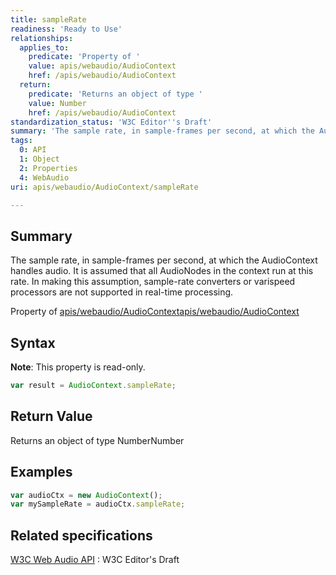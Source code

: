 ```yaml
---
title: sampleRate
readiness: 'Ready to Use'
relationships:
  applies_to:
    predicate: 'Property of '
    value: apis/webaudio/AudioContext
    href: /apis/webaudio/AudioContext
  return:
    predicate: 'Returns an object of type '
    value: Number
    href: /apis/webaudio/AudioContext
standardization_status: 'W3C Editor''s Draft'
summary: 'The sample rate, in sample-frames per second, at which the AudioContext handles audio. It is assumed that all AudioNodes in the context run at this rate. In making this assumption, sample-rate converters or varispeed processors are not supported in real-time processing.'
tags:
  0: API
  1: Object
  2: Properties
  4: WebAudio
uri: apis/webaudio/AudioContext/sampleRate

---
```

## Summary

The sample rate, in sample-frames per second, at which the AudioContext handles audio. It is assumed that all AudioNodes in the context run at this rate. In making this assumption, sample-rate converters or varispeed processors are not supported in real-time processing.

Property of [apis/webaudio/AudioContext](/apis/webaudio/AudioContext)[apis/webaudio/AudioContext](/apis/webaudio/AudioContext)

## Syntax

**Note**: This property is read-only.

``` js
var result = AudioContext.sampleRate;
```

## Return Value

Returns an object of type NumberNumber

## Examples

``` js
var audioCtx = new AudioContext();
var mySampleRate = audioCtx.sampleRate;
```

## Related specifications

[W3C Web Audio API](http://webaudio.github.io/web-audio-api/)
:   W3C Editor's Draft
